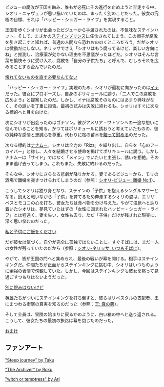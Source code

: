 <!-- title: シオリ・ニャヴェラ -->
<!-- status: 生存 -->

ビジューの腐敗が王国を蝕み、誰もが必死にその進行を止めようと奔走する中、シオリ・ニャヴェラが思い描いていたのは、まったく別のことだった。彼女の究極の目標、それは「ハッピー・シュガー・ライフ」を実現すること。

王国を歩くシオリが出会ったビジューから手渡されたのは、不気味なステインハット。そして、まさかの[ステインプリンス](https://www.youtube.com/live/dTf0g5tqzBU?feature=shared&t=448)に任命されてしまう。この帽子が腐敗を引き起こすと知れば、普通の人間なら恐れおののくところだろう。だがシオリは微動だにしない。ネリッサでさえ「シオリはもう腐ってるけど、楽しい方向にね」と推測し、治療薬が効かない理由を不思議がったほどだ。シオリはそんな言葉を愉快そうに受け入れ、腐敗を「自分の子供たち」と呼んで、むしろそれを広めることすら企んでいたのだ。

[壊れてないものを直す必要なんてない](#embed:https://www.youtube.com/live/dTf0g5tqzBU?si=SABhMddU9iQ7pQ1u&start=687)

「ハッピー・シュガー・ライフ」実現のため、シオリが最初に向かったのは[イナ](https://www.youtube.com/live/dTf0g5tqzBU?feature=shared&t=830)だった。彼女にプロポーズし、自身のポリキュールに誘う。「二人でこの腐敗を広めよう」と提案したのだ。しかし、イナは腐敗そのものにはあまり興味がなく、その誘いを丁重に拒否。最初の試みは失敗に終わるも、シオリはすぐに次なる標的へと目を向けた。

次にシオリが出会ったのはゴナソン。彼がアメリア・ワトソンへの一途な想いに悩んでいることを知る。かつてはポリキュールに誘おうと考えていたものの、彼の純粋な感情と忠誠心を尊重。代わりに桜の苗木を[贈って慰める](https://www.youtube.com/live/dTf0g5tqzBU?feature=shared&t=1165)のだった。

次なる標的は[ナナムー](https://www.youtube.com/live/dTf0g5tqzBU?feature=shared&t=1889)。シオリは全力の「Rizz」を繰り出し、自らを「心のアーカイバー」と称し、人々を結婚させる使命を掲げてポリキュールに誘う。しかしナナムーは「サイド」ではなく「メイン」でいたいと主張し、誘いを拒絶。そのまま逃げ去ってしまう。これもまた、失敗に終わるのだった。

そんな中、シオリにさらなる悲劇が降りかかる。妻であるビジューから、モリの酒場で離婚を突きつけられてしまうのだ（参照：[シオリ-ビジュー: 離婚 No.1](#edge:shiori-bijou)）。

こうしてシオリは独り身となり、ステインの「子供」を抱えるシングルマザーとなる。飢えと戦いながら「子供」を育てるため奔走するシオリの姿は、エリザベスとモココの心を打ち、彼女たちは食べ物を分け与えた。やがて温泉へと辿り着いたシオリは、夢見ていたはずの「女性に囲まれたハッピー・シュガー・ライフ」とは程遠く、妻を失い、女性も去り、ただ「子供」だけが残された現実に、深く思い悩むのだった。

[私と子供にご飯をください](#embed:https://www.youtube.com/live/dTf0g5tqzBU?feature=shared&t=3309)

だが彼女は気づく。自分が完全に孤独ではないことに。すぐそばには、まだ一人の女性が残っていたのだから（参照：[シオリ-ネリッサ: いつもそばに](#edge:shiori-nerissa)）。

やがて、皆が王国の門へと集められ、最後の戦いが幕を開ける。相手はステインキングだ。仲間たちが正面からステインキングに挑む中、シオリはいつものように余裕の表情で傍観していた。しかし、今回はステインキングも彼女を黙って見過ごすつもりはないようだった。

[別に恨みはないけど](#embed:https://www.youtube.com/live/dTf0g5tqzBU?si=vCsybv_p8YdnCMWU&start=4968)

英雄たちがついにステインキングを打ち倒すと、彼らはリベスタルの支配者、王にまつわる衝撃の真実を知るのだった（参照：[王: 真の悪](#node:king)）。

そして全員は、冒険の始まりに戻るかのように、白い箱の中へと送り返される。こうして、彼女たちの最初の旅路は幕を閉じたのだった。

[おまけ](#embed:https://www.youtube.com/live/dTf0g5tqzBU?feature=shared&t=6723)

## ファンアート

["Steep journey" by Taku](https://x.com/Taku_Artworks/status/183142791443714133/)

["The Archiver" by Roku](https://x.com/KurochaNai/status/1900890295069520307)

["witch or temptress" by Ari](https://x.com/ariichiver/status/1832547587053793576)
